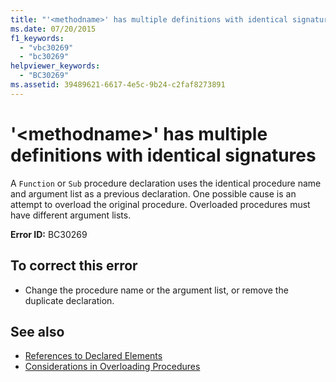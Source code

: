 ```yaml
---
title: "'<methodname>' has multiple definitions with identical signatures"
ms.date: 07/20/2015
f1_keywords: 
  - "vbc30269"
  - "bc30269"
helpviewer_keywords: 
  - "BC30269"
ms.assetid: 39489621-6617-4e5c-9b24-c2faf8273891
---
```

# '\<methodname>' has multiple definitions with identical signatures
A `Function` or `Sub` procedure declaration uses the identical procedure name and argument list as a previous declaration. One possible cause is an attempt to overload the original procedure. Overloaded procedures must have different argument lists.  
  
 **Error ID:** BC30269  
  
## To correct this error  
  
- Change the procedure name or the argument list, or remove the duplicate declaration.  
  
## See also

- [References to Declared Elements](../../../visual-basic/programming-guide/language-features/declared-elements/references-to-declared-elements.md)
- [Considerations in Overloading Procedures](../../../visual-basic/programming-guide/language-features/procedures/considerations-in-overloading-procedures.md)
